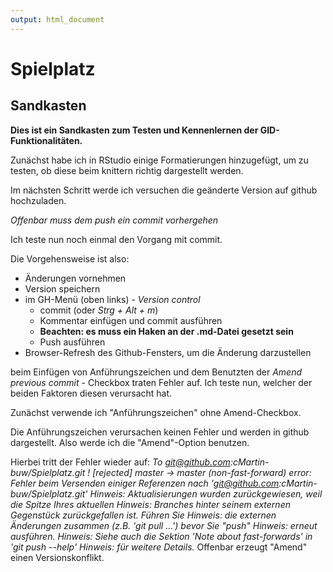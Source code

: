 ```yaml
---
output: html_document
---
```

Spielplatz
==========

## Sandkasten

**Dies ist ein Sandkasten zum Testen und Kennenlernen der GID-Funktionalitäten.**

Zunächst habe ich in RStudio einige Formatierungen hinzugefügt, um zu testen, ob diese beim knittern richtig dargestellt werden.

Im nächsten Schritt werde ich versuchen die geänderte Version auf github hochzuladen.

*Offenbar muss dem push ein commit vorhergehen*

Ich teste nun noch einmal den Vorgang mit commit.

Die Vorgehensweise ist also:
* Änderungen vornehmen
* Version speichern
* im GH-Menü (oben links) - *Version control*
  + commit (oder *Strg + Alt + m*)
  + Kommentar einfügen und commit ausführen
  + **Beachten: es muss ein Haken an der .md-Datei gesetzt sein**
  + Push ausführen
* Browser-Refresh des Github-Fensters, um die Änderung darzustellen
 
beim Einfügen von Anführungszeichen und dem Benutzten der *Amend previous commit* - Checkbox traten Fehler auf. Ich teste nun, welcher der beiden Faktoren diesen verursacht hat.

Zunächst verwende ich "Anführungszeichen" ohne Amend-Checkbox.

Die Anführungszeichen verursachen keinen Fehler und werden in github dargestellt.
Also werde ich die "Amend"-Option benutzen.

Hierbei tritt der Fehler wieder auf:
*To git@github.com:cMartin-buw/Spielplatz.git
 ! [rejected]        master -> master (non-fast-forward)
error: Fehler beim Versenden einiger Referenzen nach 'git@github.com:cMartin-buw/Spielplatz.git'
Hinweis: Aktualisierungen wurden zurückgewiesen, weil die Spitze Ihres aktuellen
Hinweis: Branches hinter seinem externen Gegenstück zurückgefallen ist. Führen Sie
Hinweis: die externen Änderungen zusammen (z.B. 'git pull ...') bevor Sie "push"
Hinweis: erneut ausführen.
Hinweis: Siehe auch die Sektion 'Note about fast-forwards' in 'git push --help'
Hinweis: für weitere Details.*
Offenbar erzeugt "Amend" einen Versionskonflikt.
